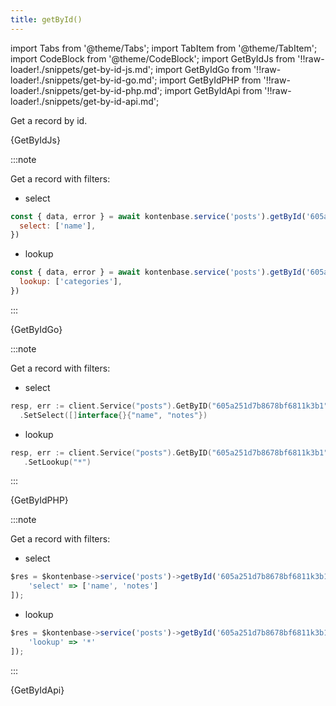 ```yaml
---
title: getById()
---
```


import Tabs from '@theme/Tabs';
import TabItem from '@theme/TabItem';
import CodeBlock from '@theme/CodeBlock';
import GetByIdJs from '!!raw-loader!./snippets/get-by-id-js.md';
import GetByIdGo from '!!raw-loader!./snippets/get-by-id-go.md';
import GetByIdPHP from '!!raw-loader!./snippets/get-by-id-php.md';
import GetByIdApi from '!!raw-loader!./snippets/get-by-id-api.md';

Get a record by id.

<Tabs>
  <TabItem value="javascript" label="Javascript" default>
    <CodeBlock className="language-jsx">
      {GetByIdJs}
    </CodeBlock>

:::note

Get a record with filters:
- select

```javascript
const { data, error } = await kontenbase.service('posts').getById('605a251d7b8678bf6811k3b1', {
  select: ['name'],
})
```

- lookup

```javascript
const { data, error } = await kontenbase.service('posts').getById('605a251d7b8678bf6811k3b1', {
  lookup: ['categories'],
})
```

:::

  </TabItem>
  <TabItem value="go" label="Go" default>
    <CodeBlock className="language-jsx">
      {GetByIdGo}
    </CodeBlock>

:::note

Get a record with filters:
- select

```go
resp, err := client.Service("posts").GetByID("605a251d7b8678bf6811k3b1")
  .SetSelect([]interface{}{"name", "notes"})
```

- lookup

```go
resp, err := client.Service("posts").GetByID("605a251d7b8678bf6811k3b1")
   .SetLookup("*")
```

:::

  </TabItem>
  <TabItem value="php" label="PHP" default>
    <CodeBlock className="language-jsx">
      {GetByIdPHP}
    </CodeBlock>

:::note

Get a record with filters:
- select

```javascript
$res = $kontenbase->service('posts')->getById('605a251d7b8678bf6811k3b1')->([
	'select' => ['name', 'notes']
]);
```

- lookup

```javascript
$res = $kontenbase->service('posts')->getById('605a251d7b8678bf6811k3b1')->([
	'lookup' => '*'
]);
```

:::

  </TabItem>
  <TabItem value="API" label="API">
    <CodeBlock className="language-jsx" title="[GET]">
      {GetByIdApi}
    </CodeBlock>
  </TabItem>
</Tabs>